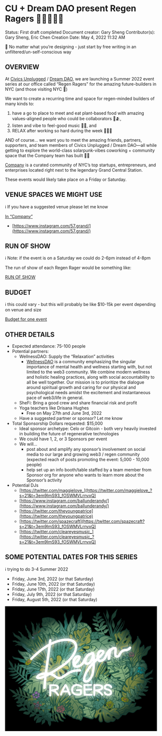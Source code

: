 # CU + Dream DAO present Regen Ragers 🌱🌞🎶🧘🏻

Status: First draft completed
Document creator: Gary Sheng
Contributor(s): Gary Sheng, Eric Chen
Creation Date: May 4, 2022 11:32 AM

<aside>
🌱 No matter what you’re designing - just start by free writing in an unfiltered/un-self-conscious way

</aside>

## OVERVIEW

At [Civics Unplugged](https://www.civicsunplugged.org) / [Dream DAO](https://dreamdao.xyz/), we are launching a Summer 2022 event series at our office called “Regen Ragers" for the amazing future-builders in NYC (and those visiting NYC 🗽)

We want to create a recurring time and space for regen-minded builders of many kinds to:

1. have a go to place to meet and eat plant-based food with amazing values-aligned people who could be collaborators 🥗🫂,
2. listen and vibe to feel-good music 🎉🎶, and
3. RELAX after working so hard during the week 🧘🏻🌱

AND of course… we want you to meet the amazing friends, partners, supporters, and team members of Civics Unplugged / Dream DAO—all while getting to explore the world-class solarpunk-vibes coworking + community space that the Company team has built 🤗🌇

[Company](http://company.co/) is a curated community of NYC’s top startups, entrepreneurs, and enterprises located right next to the legendary Grand Central Station.

These events would likely take place on a Friday or Saturday.

## VENUE SPACES WE MIGHT USE

<aside>
ℹ️ If you have a suggested venue please let me know

</aside>

[In “Company”](CU%20+%20Dream%20DAO%20present%20Regen%20Ragers%20%F0%9F%8C%B1%F0%9F%8C%9E%F0%9F%8E%B6%F0%9F%A7%98%F0%9F%8F%BB%20054f5e4de6e044749601c35d9109091f/In%20%E2%80%9CCompany%E2%80%9D%20afcd673bee334c9ea99e679390d04ea5.md)

- [https://www.instagram.com/57.grand/](https://www.instagram.com/57.grand/)

## **RUN OF SHOW**

<aside>
ℹ️ Note: if the event is on a Saturday we could do 2-6pm instead of 4-8pm

</aside>

The run of show of each Regen Rager would be something like:

[RUN OF SHOW](CU%20+%20Dream%20DAO%20present%20Regen%20Ragers%20%F0%9F%8C%B1%F0%9F%8C%9E%F0%9F%8E%B6%F0%9F%A7%98%F0%9F%8F%BB%20054f5e4de6e044749601c35d9109091f/RUN%20OF%20SHOW%20f492891a67684039be430bdc3c4c8d20.csv)

## BUDGET

<aside>
ℹ️ this could vary - but this will probably be like $10-15k per event depending on venue and size

</aside>

[Budget for one event](CU%20+%20Dream%20DAO%20present%20Regen%20Ragers%20%F0%9F%8C%B1%F0%9F%8C%9E%F0%9F%8E%B6%F0%9F%A7%98%F0%9F%8F%BB%20054f5e4de6e044749601c35d9109091f/Budget%20for%20one%20event%2052f7eb0ab61a4e35942369817cfafffe.csv)

## **OTHER DETAILS**

- Expected attendance: 75-100 people
- Potential partners:
    - WellnessDAO: Supply the “Relaxation” activities
        - [WellnessDAO](http://wellnessdao.life) is a community emphasizing the singular importance of mental health and wellness starting with, but not limited to the web3 community. We combine modern wellness and holistic healing practices, along with social accountability to all be well together. Our mission is to prioritize the dialogue around spiritual growth and caring for our physical and psychological needs amidst the excitement and instantaneous pace of web3/life in general.
    - SheFi: Bring a good crew and share financial risk and profit
    - Yoga teachers like Drisana Hughes
        - Free on May 27th and June 3rd, 2022
    - Have a suggested partner or sponsor? Let me know
- Total Sponsorship Dollars requested: $15,000
    - Ideal sponsor archetype: Celo or Gitcoin - both very heavily invested in building the future of regenerative technologies
    - We could have 1, 2, or 3 Sponsors per event
    - We will...
        - post about and amplify any sponsor’s involvement on social media to our large and growing web3 / regen community (expected reach of posts promoting the event: 5,000 - 10,000 people)
        - help set up an info booth/table staffed by a team member from Sponsor org for anyone who wants to learn more about the Sponsor’s activity
- Potential DJs
    - [https://twitter.com/maggielove_](https://twitter.com/maggielove_?s=21&t=3em9ImS93_fOSWMVLrnvxQ)
    - [https://www.instagram.com/ballunderandy/](https://www.instagram.com/ballunderandy/)
    - [https://twitter.com/theyoungpatrice](https://twitter.com/theyoungpatrice)
    - [https://twitter.com/spazecraft](https://twitter.com/spazecraft?s=21&t=3em9ImS93_fOSWMVLrnvxQ)
    - [https://twitter.com/cleareyesmusic_](https://twitter.com/cleareyesmusic_?s=21&t=3em9ImS93_fOSWMVLrnvxQ)

## SOME POTENTIAL DATES FOR THIS SERIES

<aside>
ℹ️ trying to do 3-4 Summer 2022

</aside>

- Friday, June 3rd, 2022 (or that Saturday)
- Friday, June 10th, 2022 (or that Saturday)
- Friday, June 17th, 2022 (or that Saturday)
- Friday, July 9th, 2022 (or that Saturday)
- Friday, August 5th, 2022 (or that Saturday)

![Untitled design.png](CU%20+%20Dream%20DAO%20present%20Regen%20Ragers%20%F0%9F%8C%B1%F0%9F%8C%9E%F0%9F%8E%B6%F0%9F%A7%98%F0%9F%8F%BB%20054f5e4de6e044749601c35d9109091f/Untitled_design.png)